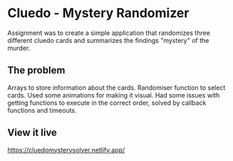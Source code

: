 # Cluedo - Mystery Randomizer

Assignment was to create a simple application that randomizes three different cluedo cards and summarizes the findings "mystery" of the murder.

## The problem

Arrays to store information about the cards. Randomiser function to select cards. Used some animations for making it visual. Had some issues with getting functions to execute in the correct order, solved by callback functions and timeouts.

## View it live

https://cluedomysterysolver.netlify.app/
